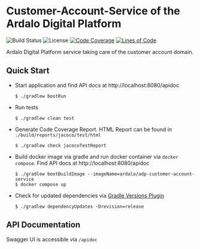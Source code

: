 # Customer-Account-Service of the Ardalo Digital Platform
![Build Status](https://github.com/ardalo/adp-customer-account-service/workflows/Build/badge.svg)
![License](https://img.shields.io/github/license/ardalo/adp-customer-account-service)
[![Code Coverage](https://sonarcloud.io/api/project_badges/measure?project=ardalo_adp-customer-account-service&metric=coverage)](https://sonarcloud.io/summary/new_code?id=ardalo_adp-customer-account-service)
[![Lines of Code](https://sonarcloud.io/api/project_badges/measure?project=ardalo_adp-customer-account-service&metric=ncloc)](https://sonarcloud.io/summary/new_code?id=ardalo_adp-customer-account-service)

Ardalo Digital Platform service taking care of the customer account domain.

## Quick Start
* Start application and find API docs at http://localhost:8080/apidoc
  ```console
  $ ./gradlew bootRun
  ```
* Run tests
  ```console
  $ ./gradlew clean test
  ```
* Generate Code Coverage Report. HTML Report can be found in `./build/reports/jacoco/test/html`
  ```console
  $ ./gradlew check jacocoTestReport
  ```
* Build docker image via gradle and run docker container via `docker compose`. Find API docs at http://localhost:8080/apidoc
  ```console
  $ ./gradlew bootBuildImage --imageName=ardalo/adp-customer-account-service
  $ docker compose up
  ```
* Check for updated dependencies via [Gradle Versions Plugin](https://github.com/ben-manes/gradle-versions-plugin)
  ```console
  $ ./gradlew dependencyUpdates -Drevision=release
  ```

## API Documentation
Swagger UI is accessible via `/apidoc`
